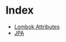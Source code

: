 # Index

- <a href="https://github.com/zacscoding/spring-boot-example/blob/master/book/start-spring-boot/lombok.md">Lombok Attributes</a>
- <a href="https://github.com/zacscoding/spring-boot-example/blob/master/book/start-spring-boot/jpa.md">JPA</a>
